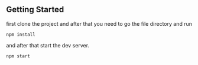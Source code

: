 ## Getting Started
 first clone the project and after that you need to go the file directory and run

```shell
npm install
```

and after that start the dev server.

```shell
npm start
```

